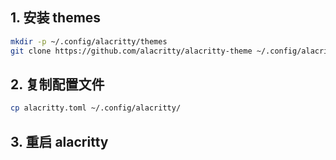 ## 1. 安装 themes

```bash
mkdir -p ~/.config/alacritty/themes
git clone https://github.com/alacritty/alacritty-theme ~/.config/alacritty/themes
```

## 2. 复制配置文件

```bash
cp alacritty.toml ~/.config/alacritty/
```

## 3. 重启 alacritty

